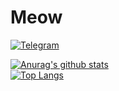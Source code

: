 # Meow
[![Telegram](https://img.shields.io/badge/Telegram-2CA5E0?style=for-the-badge&logo=telegram&logoColor=white)](https://t.me/SiriusKoan)

[![Anurag's github stats](https://github-readme-stats.vercel.app/api?username=SiriusKoan&show_icons=true&theme=tokyonight&hide=issues)](https://github.com/anuraghazra/github-readme-stats)    
[![Top Langs](https://github-readme-stats.vercel.app/api/top-langs/?username=SiriusKoan&theme=dark)](https://github.com/anuraghazra/github-readme-stats)  
